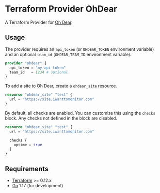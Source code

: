 # Terraform Provider OhDear

A Terraform Provider for [Oh Dear](https://ohdear.app/).

## Usage

The provider requires an `api_token` (or `OHDEAR_TOKEN` environment variable) and
an optional `team_id` (`OHDEAR_TEAM_ID` environment variable).

```terraform
provider "ohdear" {
  api_token = "my-api-token"
  team_id   = 1234 # optional
}
```

To add a site to Oh Dear, create a `ohdear_site` resource.

```terraform
resource "ohdear_site" "test" {
  url = "https://site.iwanttomonitor.com"
}
```

By default, all checks are enabled. You can customize this using the `checks`
block. Any checks not defined in the block are disabled.

```terraform
resource "ohdear_site" "test" {
  url = "https://site.iwanttomonitor.com"

  checks {
    uptime = true
  }
}
```

## Requirements

* [Terraform](https://www.terraform.io/downloads.html) >= 0.12.x
* [Go](https://golang.org/doc/install) 1.17 (for development)
